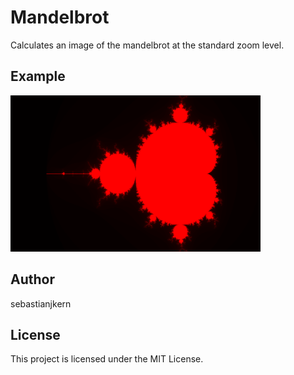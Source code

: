 # Mandelbrot

Calculates an image of the mandelbrot at the standard zoom level.

## Example

<img src="/mandelbrot.png" height="250">

## Author

sebastianjkern

## License

This project is licensed under the MIT License.

